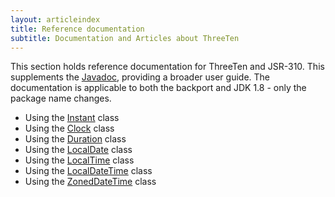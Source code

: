 ```yaml
---
layout: articleindex
title: Reference documentation
subtitle: Documentation and Articles about ThreeTen
---
```


This section holds reference documentation for ThreeTen and JSR-310.
This supplements the [Javadoc](http://threeten.github.com/threetenbp/apidocs), providing a broader user guide.
The documentation is applicable to both the backport and JDK 1.8 - only the package name changes.

* Using the [Instant](instant.html) class
* Using the [Clock](clock.html) class
* Using the [Duration](duration.html) class
* Using the [LocalDate](local-date.html) class
* Using the [LocalTime](local-time.html) class
* Using the [LocalDateTime](local-date-time.html) class
* Using the [ZonedDateTime](zoned-date-time.html) class
